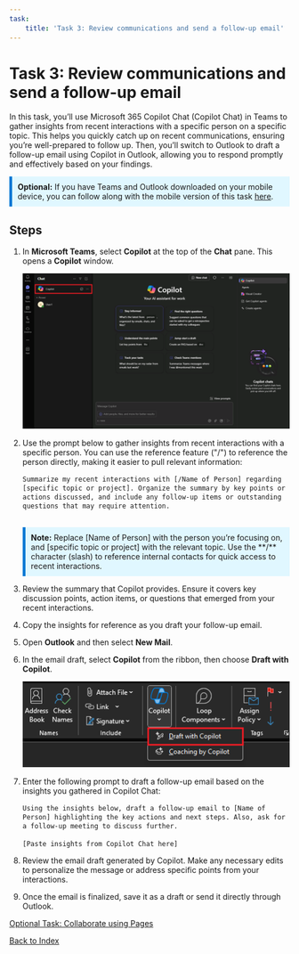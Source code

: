 ```yaml
---
task:
    title: 'Task 3: Review communications and send a follow-up email'
---
```


# Task 3: Review communications and send a follow-up email


In this task, you’ll use Microsoft 365 Copilot Chat (Copilot Chat) in Teams to gather insights from recent interactions with a specific person on a specific topic. This helps you quickly catch up on recent communications, ensuring you’re well-prepared to follow up. Then, you’ll switch to Outlook to draft a follow-up email using Copilot in Outlook, allowing you to respond promptly and effectively based on your findings.

<div style="background-color: #e0f7ff; padding: 10px; border-left: 5px solid #0078D4;">
    <strong>Optional:</strong> If you have Teams and Outlook downloaded on your mobile device, you can follow along with the mobile version of this task 
    <a href="https://microsoftlearning.github.io/Microsoft-Copilot-Immersion-Experience-GOV/Instructions/Labs/Gov_Licensed/Task_3_mobile.html" target="_blank">here</a>.
</div>

## Steps

1. In **Microsoft Teams**, select **Copilot** at the top of the **Chat** pane.  This opens a **Copilot** window.
    
    ![screenshot showing Copilot Chat within Teams.](../Media/business-chat-in-teams.png)

1. Use the prompt below to gather insights from recent interactions with a specific person. You can use the reference feature ("/") to reference the person directly, making it easier to pull relevant information:

    ```text
    Summarize my recent interactions with [/Name of Person] regarding [specific topic or project]. Organize the summary by key points or actions discussed, and include any follow-up items or outstanding questions that may require attention.
    ```
    <BR>
    <div style="background-color: #e0f7ff; padding: 10px; border-left: 5px solid #0078D4;">
    <strong>Note:</strong>
    Replace [Name of Person] with the person you’re focusing on, and [specific topic or project] with the relevant topic. Use the **/** character (slash) to reference internal contacts for quick access to recent interactions.
    </div>

1. Review the summary that Copilot provides. Ensure it covers key discussion points, action items, or questions that emerged from your recent interactions.

1. Copy the insights for reference as you draft your follow-up email.

1. Open **Outlook** and then select **New Mail**.

1. In the email draft, select **Copilot** from the ribbon, then choose **Draft with Copilot**.

    ![screenshot showing draft with copilot in Outlook.](../Media/copilot-outlook-desktop.png)


1. Enter the following prompt to draft a follow-up email based on the insights you gathered in Copilot Chat:

    ```text
    Using the insights below, draft a follow-up email to [Name of Person] highlighting the key actions and next steps. Also, ask for a follow-up meeting to discuss further.

    [Paste insights from Copilot Chat here]
    ```
1. Review the email draft generated by Copilot. Make any necessary edits to personalize the message or address specific points from your interactions.

1.  Once the email is finalized, save it as a draft or send it directly through Outlook.

[Optional Task: Collaborate using Pages](https://microsoftlearning.github.io/Microsoft-Copilot-Immersion-Experience-GOV/Instructions/Labs/Gov_Licensed/Optional_Task_1.html)

[Back to Index](https://microsoftlearning.github.io/Microsoft-Copilot-Immersion-Experience-GOV/Instructions/Labs/Gov_Licensed/index_1.html)